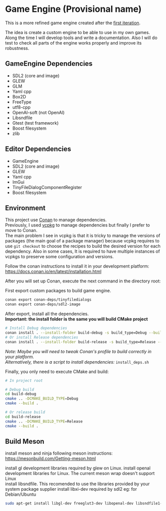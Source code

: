 # Game Engine (Provisional name)
This is a more refined game engine created after the [first iteration](https://github.com/Croer01/tic-tac-toe).

The idea is create a custom engine to be able to use in my own games.  
Along the time I will develop tools and write a documentation.
Also I will do test to check all parts of the engine works properly and improve its robustness.

## GameEngine Dependencies
 - SDL2 (core and image)
 - GLEW
 - GLM
 - Yaml cpp
 - Box2D
 - FreeType
 - utf8-cpp 
 - OpenAl-soft (not OpenAl)
 - Libsndfile
 - Gtest (test framework)
 - Boost filesystem
 - zlib
 
## Editor Dependencies
 - GameEngine
 - SDL2 (core and image)
 - GLEW
 - Yaml cpp
 - ImGui
 - TinyFileDialogComponentRegister
 - Boost filesystem
 
## Environment
This project use [Conan](https://conan.io) to manage dependencies.  
Previously, I used [vcpkg](https://github.com/Microsoft/vcpkg) to manage dependencies but finally I prefer to move to Conan.  
The main problem I see in vcpkg is that it is tricky to manage the versions of packages (the main goal of a package manager)
because vcpkg requires to use ```git checkout``` to choose the recipes to build the desired version for each dependency.
Also in some cases, It is required to have multiple instances of vcpkgs to preserve some configuration and versions.

Follow the conan instructions to install it in your development platform: https://docs.conan.io/en/latest/installation.html

After you will set up Conan, execute the next command in the directory root:

First export custom packages to build game engine.
~~~ bash
conan export conan-deps/tinyfiledialogs
conan export conan-deps/sdl2-image
~~~

After export, install all the dependencies.  
__Important: the install folder is the same you will build CMake project__
~~~ bash
# Install Debug dependencies
conan install . --install-folder build-debug -s build_type=Debug --build=missing -pr [your conan profile]
# Or install Release dependencies
conan install . --install-folder build-release -s build_type=Release --build=missing -pr [your conan profile]
~~~

_Note: Maybe you will need to tweak Conan's profile to build correctly in your platform.  
Alternatively, there is a script to install dependencies:_ ```install_deps.sh```

Finally, you only need to execute CMake and build:

~~~ bash
# In project root

# Debug build
cd build-debug
cmake .. -DCMAKE_BUILD_TYPE=Debug
cmake --build .

# Or release build
cd build-release
cmake .. -DCMAKE_BUILD_TYPE=Release
cmake --build .
~~~

## Build Meson

install meson and ninja following meson instructions:  
https://mesonbuild.com/Getting-meson.html

install gl development libraries required by glew on Linux.
install openal development libraries for Linux. The current meson wrap doesn't support Linux  
install libsndfile.  This recomended to use the libraries provided by your system package supplier
install libxi-dev required by sdl2
eg: for Debian/Ubuntu
~~~bash
sudo apt-get install libgl-dev freeglut3-dev libopenal-dev libsndfile1-dev libxi-dev
~~~